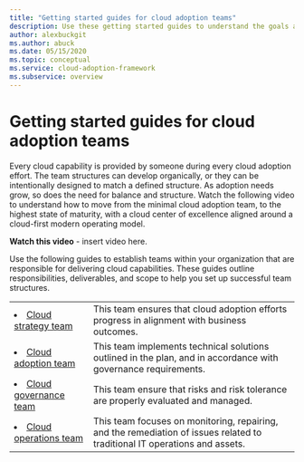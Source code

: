 ```yaml
---
title: "Getting started guides for cloud adoption teams"
description: Use these getting started guides to understand the goals and responsibilities of the teams responsible for your cloud adoption efforts. These guides provide a roadmap through the Cloud Adoption Framework.
author: alexbuckgit
ms.author: abuck
ms.date: 05/15/2020
ms.topic: conceptual
ms.service: cloud-adoption-framework
ms.subservice: overview
---
```


# Getting started guides for cloud adoption teams

Every cloud capability is provided by someone during every cloud adoption effort. The team structures can develop organically, or they can be intentionally designed to match a defined structure. As adoption needs grow, so does the need for balance and structure. Watch the following video to understand how to move from the minimal cloud adoption team, to the highest state of maturity, with a cloud center of excellence aligned around a cloud-first modern operating model.

<!-- TODO -->
**Watch this video** - insert video here.

Use the following guides to establish teams within your organization that are responsible for delivering cloud capabilities. These guides outline responsibilities, deliverables, and scope to help you set up successful team structures.

<!-- markdownlint-disable MD033 -->

| | |
|---|---|
| <li> [Cloud strategy team](./team/cloud-strategy.md)     | This team ensures that cloud adoption efforts progress in alignment with business outcomes.                                |
| <li> [Cloud adoption team](./team/cloud-adoption.md)     | This team implements technical solutions outlined in the plan, and in accordance with governance requirements.             |
| <li> [Cloud governance team](./team/cloud-governance.md) | This team ensure that risks and risk tolerance are properly evaluated and managed.                                         |
| <li> [Cloud operations team](./team/cloud-operations.md) | This team focuses on monitoring, repairing, and the remediation of issues related to traditional IT operations and assets. |

